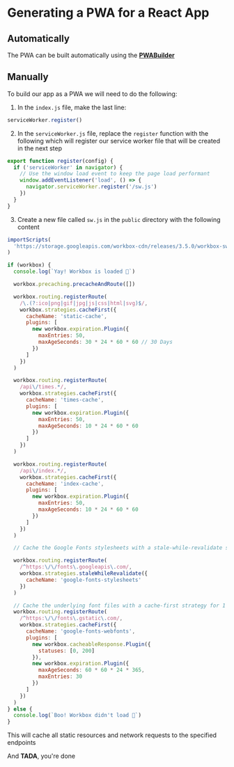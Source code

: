 # Generating a PWA for a React App

## Automatically

The PWA can be built automatically using the [**PWABuilder**](https://www.pwabuilder.com)

## Manually

To build our app as a PWA we will need to do the following:

1. In the `index.js` file, make the last line:

```js
serviceWorker.register()
```

2. In the `serviceWorker.js` file, replace the `register` function with the following which will register our service worker file that will be created in the next step

```js
export function register(config) {
  if ('serviceWorker' in navigator) {
    // Use the window load event to keep the page load performant
    window.addEventListener('load', () => {
      navigator.serviceWorker.register('/sw.js')
    })
  }
}
```

3. Create a new file called `sw.js` in the `public` directory with the following content

```js
importScripts(
  'https://storage.googleapis.com/workbox-cdn/releases/3.5.0/workbox-sw.js'
)

if (workbox) {
  console.log(`Yay! Workbox is loaded 🎉`)

  workbox.precaching.precacheAndRoute([])

  workbox.routing.registerRoute(
    /\.(?:ico|png|gif|jpg|js|css|html|svg)$/,
    workbox.strategies.cacheFirst({
      cacheName: 'static-cache',
      plugins: [
        new workbox.expiration.Plugin({
          maxEntries: 50,
          maxAgeSeconds: 30 * 24 * 60 * 60 // 30 Days
        })
      ]
    })
  )

  workbox.routing.registerRoute(
    /api\/times.*/,
    workbox.strategies.cacheFirst({
      cacheName: 'times-cache',
      plugins: [
        new workbox.expiration.Plugin({
          maxEntries: 50,
          maxAgeSeconds: 10 * 24 * 60 * 60
        })
      ]
    })
  )

  workbox.routing.registerRoute(
    /api\/index.*/,
    workbox.strategies.cacheFirst({
      cacheName: 'index-cache',
      plugins: [
        new workbox.expiration.Plugin({
          maxEntries: 50,
          maxAgeSeconds: 10 * 24 * 60 * 60
        })
      ]
    })
  )

  // Cache the Google Fonts stylesheets with a stale-while-revalidate strategy.

  workbox.routing.registerRoute(
    /^https:\/\/fonts\.googleapis\.com/,
    workbox.strategies.staleWhileRevalidate({
      cacheName: 'google-fonts-stylesheets'
    })
  )

  // Cache the underlying font files with a cache-first strategy for 1 year.
  workbox.routing.registerRoute(
    /^https:\/\/fonts\.gstatic\.com/,
    workbox.strategies.cacheFirst({
      cacheName: 'google-fonts-webfonts',
      plugins: [
        new workbox.cacheableResponse.Plugin({
          statuses: [0, 200]
        }),
        new workbox.expiration.Plugin({
          maxAgeSeconds: 60 * 60 * 24 * 365,
          maxEntries: 30
        })
      ]
    })
  )
} else {
  console.log(`Boo! Workbox didn't load 😬`)
}
```

This will cache all static resources and network requests to the specified endpoints

And **TADA**, you're done
